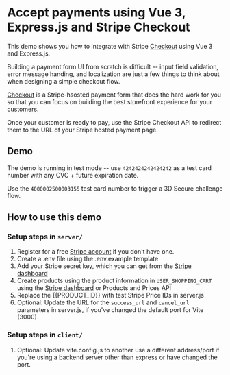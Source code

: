 # Accept payments using Vue 3, Express.js and Stripe Checkout

This demo shows you how to integrate with Stripe [Checkout](https://stripe.com/docs/checkout) using Vue 3 and Express.js.

Building a payment form UI from scratch is difficult -- input field validation, error message handing, and localization are just a few things to think about when designing a simple checkout flow.

[Checkout](https://stripe.com/docs/payments/checkout) is a Stripe-hsosted payment form that does the hard work for you so that you can focus on building the best storefront experience for your customers.

Once your customer is ready to pay, use the Stripe Checkout API to redirect them to the URL of your Stripe hosted payment page.

## Demo
The demo is running in test mode -- use `4242424242424242` as a test card number with any CVC + future expiration date.

Use the `4000002500003155` test card number to trigger a 3D Secure challenge flow.

## How to use this demo

### Setup steps in `server/`

1. Register for a free [Stripe account](https://dashboard.stripe.com/register) if you don't have one.
2. Create a .env file using the .env.example template
1. Add your Stripe secret key, which you can get from the [Stripe dashboard](https://dashboard.stripe.com)
4. Create products using the product information in `USER_SHOPPING_CART` using the [Stripe dashboard](https://dashboard.stripe.com) or Products and Prices API
1. Replace the {{PRODUCT_ID}} with test Stripe Price IDs in server.js
5. Optional: Update the URL for the `success_url` and `cancel_url` parameters in server.js, if you've changed the default port for Vite (3000)

### Setup steps in `client/`

1. Optional: Update vite.config.js to another use a different address/port if you're using a backend server other than express or have changed the port.
